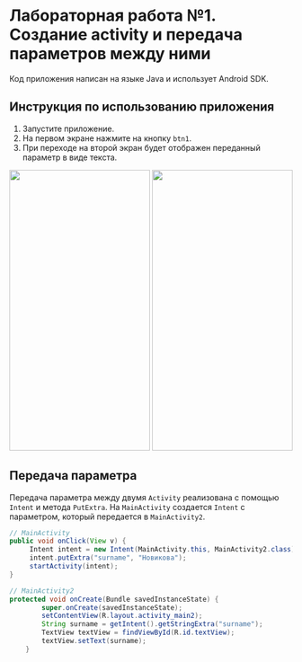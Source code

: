 # Лабораторная работа №1. Создание activity и передача параметров между ними
Код приложения написан на языке Java и использует Android SDK.

## Инструкция по использованию приложения
1. Запустите приложение.
2. На первом экране нажмите на кнопку `btn1`.
3. При переходе на второй экран будет отображен переданный параметр в виде текста.
<p align="center">
<img src="https://github.com/user-attachments/assets/92b11613-753c-4403-be3c-d601d635fb03" width="250" height="500"> <img src="https://github.com/user-attachments/assets/7d600af7-6b87-428a-8ebe-3019893b74e3" width="250" height="500">
</p>

## Передача параметра
Передача параметра между двумя `Activity` реализована с помощью `Intent` и метода `PutExtra`. На `MainActivity` создается `Intent` с параметром, который передается в `MainActivity2`.
```java
// MainActivity
public void onClick(View v) {
     Intent intent = new Intent(MainActivity.this, MainActivity2.class);
     intent.putExtra("surname", "Новикова");
     startActivity(intent);
}

// MainActivity2
protected void onCreate(Bundle savedInstanceState) {
        super.onCreate(savedInstanceState);
        setContentView(R.layout.activity_main2);
        String surname = getIntent().getStringExtra("surname");
        TextView textView = findViewById(R.id.textView);
        textView.setText(surname);
    }
